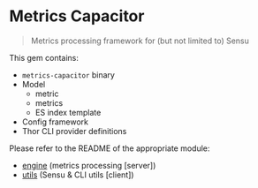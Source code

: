 # Metrics Capacitor

> Metrics processing framework for (but not limited to) Sensu

This gem contains:
- ```metrics-capacitor``` binary
- Model
  - metric
  - metrics
  - ES index template
- Config framework
- Thor CLI provider definitions

Please refer to the README of the appropriate module:
* [engine](https://github.com/metrics-capacitor/metrics-capacitor-engine#metrics-capacitor-engine) (metrics processing [server])
* [utils](https://github.com/metrics-capacitor/metrics-capacitor-utils#metrics-capacitor-utils) (Sensu & CLI utils [client])
